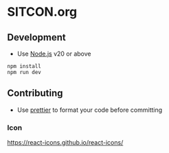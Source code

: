 # SITCON.org

## Development

- Use [Node.js](https://nodejs.org/en/) v20 or above

```
npm install
npm run dev
```

## Contributing

- Use [prettier](https://marketplace.visualstudio.com/items?itemName=esbenp.prettier-vscode) to format your code before committing

### Icon

https://react-icons.github.io/react-icons/
